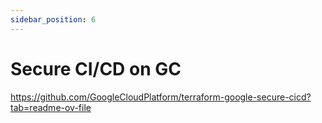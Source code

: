 ```yaml
---
sidebar_position: 6
---
```


# Secure CI/CD on GC 

https://github.com/GoogleCloudPlatform/terraform-google-secure-cicd?tab=readme-ov-file